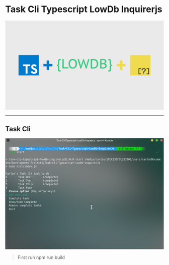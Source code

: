 # Task Cli Typescript LowDb Inquirerjs

![Title image](./img/Title-image.png "Title image")

---

## Task Cli

![Capture](./img/Capture.png "Capture")

> First run npm run build
